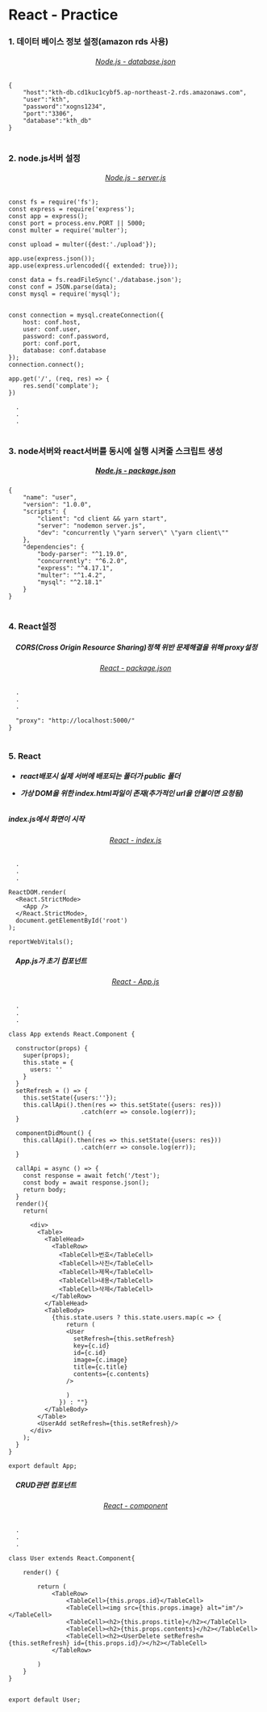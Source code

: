 # React - Practice

<h3>1. 데이터 베이스 정보 설정(amazon rds 사용)</h3>
<div align="center">
    <h6>
        <a href="retest/database.json">
            Node.js - database.json
        </a>
    </h6>
</div>

```
{
    "host":"kth-db.cd1kuc1cybf5.ap-northeast-2.rds.amazonaws.com",
    "user":"kth",
    "password":"xogns1234",
    "port":"3306",
    "database":"kth_db"
}
```

#

<h3>2. node.js서버 설정</h3>
<div align="center">
    <h6>
        <a href="retest/server.js">
           Node.js - server.js
        </a>
    </h6>
</div>

```
const fs = require('fs');
const express = require('express');
const app = express();
const port = process.env.PORT || 5000;
const multer = require('multer');

const upload = multer({dest:'./upload'});

app.use(express.json());
app.use(express.urlencoded({ extended: true}));

const data = fs.readFileSync('./database.json');
const conf = JSON.parse(data);
const mysql = require('mysql');


const connection = mysql.createConnection({
    host: conf.host,
    user: conf.user,
    password: conf.password,
    port: conf.port,
    database: conf.database
});
connection.connect();

app.get('/', (req, res) => {
    res.send('complate');
})

  .
  .
  .

```

#

<h3>3. node서버와 react서버를 동시에 실행 시켜줄 스크립트 생성</h3>
<div align="center">
    <h5>
        <a href="retest/package.json">
           Node.js - package.json
        </a>
    </h5>
</div>

```
{
    "name": "user",
    "version": "1.0.0",
    "scripts": {
        "client": "cd client && yarn start",
        "server": "nodemon server.js",
        "dev": "concurrently \"yarn server\" \"yarn client\""
    },
    "dependencies": {
        "body-parser": "^1.19.0",
        "concurrently": "^6.2.0",
        "express": "^4.17.1",
        "multer": "^1.4.2",
        "mysql": "^2.18.1"
    }
}
```

#

<h3>4. React설정</h3>

<h5>　CORS(Cross Origin Resource Sharing)정책 위반 문제해결을 위해 proxy설정</h5>
<div align="center">
    <h6>
        <a href="retest/client/package.json">
            React - package.json
        </a>
    </h6>
</div>

```
  .
  .
  .

  "proxy": "http://localhost:5000/"
}
```

#

<h3>5. React</h3>

<h5>
    
 - react배포시 실제 서버에 배포되는 폴더가 public 폴더<br>
 
 - 가상 DOM을 위한 index.html파일이 존재(추가적인 url을 안붙이면 요청됨)
<br>
index.js에서 화면이 시작</h5>
<div align="center">
    <h6>
        <a href="retest/client/src/index.js">
            React - index.js
        </a>
    </h6>
</div>

```
  .
  .
  .

ReactDOM.render(
  <React.StrictMode>
    <App />
  </React.StrictMode>,
  document.getElementById('root')
);

reportWebVitals();
```

<h5>　App.js가 초기 컴포넌트</h5>

<div align="center">
    <h6>
        <a href="retest/client/src/App.js">
            React - App.js
        </a>
    </h6>
</div>

```
  .
  .
  .

class App extends React.Component {
  
  constructor(props) {
    super(props);
    this.state = {
      users: ''
    }
  }
  setRefresh = () => {
    this.setState({users:''});
    this.callApi().then(res => this.setState({users: res}))
                    .catch(err => console.log(err));
  }

  componentDidMount() {
    this.callApi().then(res => this.setState({users: res}))
                    .catch(err => console.log(err));
  }
  
  callApi = async () => {
    const response = await fetch('/test');
    const body = await response.json();
    return body;
  }
  render(){
    return(
      
      <div>
        <Table>
          <TableHead>
            <TableRow>
              <TableCell>번호</TableCell>
              <TableCell>사진</TableCell>
              <TableCell>제목</TableCell>
              <TableCell>내용</TableCell>
              <TableCell>삭제</TableCell>
            </TableRow>
          </TableHead>
          <TableBody>
            {this.state.users ? this.state.users.map(c => { 
                return (
                <User 
                  setRefresh={this.setRefresh}
                  key={c.id}
                  id={c.id}
                  image={c.image}
                  title={c.title}
                  contents={c.contents}
                />
                
                )
              }) : ""} 
          </TableBody>
        </Table>
        <UserAdd setRefresh={this.setRefresh}/>
      </div>
    );
  }
}

export default App;
```

<h5>　CRUD관련 컴포넌트</h5>

<div align="center">
    <h6>
        <a href="retest/client/src/component">
            React - component
        </a>
    </h6>
</div>

```
  .
  .
  .

class User extends React.Component{
   
    render() {
    
        return (
            <TableRow>
                <TableCell>{this.props.id}</TableCell>
                <TableCell><img src={this.props.image} alt="im"/></TableCell>
                <TableCell><h2>{this.props.title}</h2></TableCell>
                <TableCell><h2>{this.props.contents}</h2></TableCell>
                <TableCell><h2><UserDelete setRefresh={this.setRefresh} id={this.props.id}/></h2></TableCell>
            </TableRow>
      
        )
    }
}


export default User;
```
